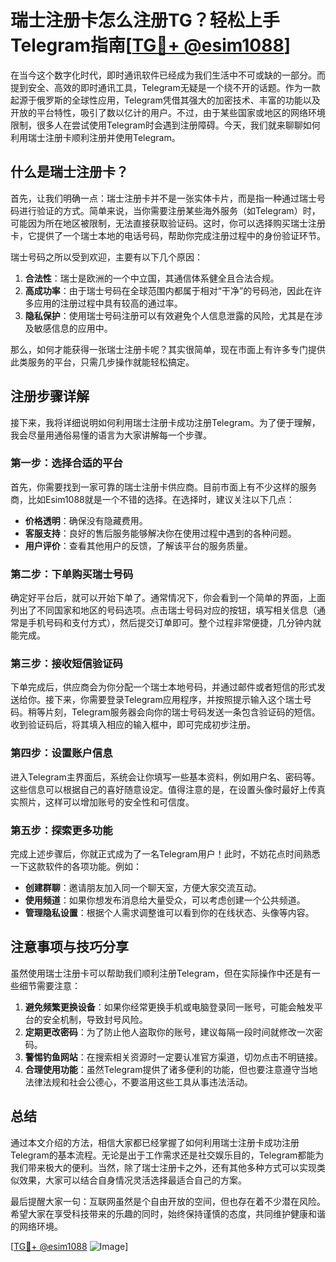 # 瑞士注册卡怎么注册TG？轻松上手Telegram指南[[TG💪+ @esim1088](https://t.me/s/esim1088)]

在当今这个数字化时代，即时通讯软件已经成为我们生活中不可或缺的一部分。而提到安全、高效的即时通讯工具，Telegram无疑是一个绕不开的话题。作为一款起源于俄罗斯的全球性应用，Telegram凭借其强大的加密技术、丰富的功能以及开放的平台特性，吸引了数以亿计的用户。不过，由于某些国家或地区的网络环境限制，很多人在尝试使用Telegram时会遇到注册障碍。今天，我们就来聊聊如何利用瑞士注册卡顺利注册并使用Telegram。

## 什么是瑞士注册卡？

首先，让我们明确一点：瑞士注册卡并不是一张实体卡片，而是指一种通过瑞士号码进行验证的方式。简单来说，当你需要注册某些海外服务（如Telegram）时，可能因为所在地区被限制，无法直接获取验证码。这时，你可以选择购买瑞士注册卡，它提供了一个瑞士本地的电话号码，帮助你完成注册过程中的身份验证环节。

瑞士号码之所以受到欢迎，主要有以下几个原因：
1. **合法性**：瑞士是欧洲的一个中立国，其通信体系健全且合法合规。
2. **高成功率**：由于瑞士号码在全球范围内都属于相对“干净”的号码池，因此在许多应用的注册过程中具有较高的通过率。
3. **隐私保护**：使用瑞士号码注册可以有效避免个人信息泄露的风险，尤其是在涉及敏感信息的应用中。

那么，如何才能获得一张瑞士注册卡呢？其实很简单，现在市面上有许多专门提供此类服务的平台，只需几步操作就能轻松搞定。

## 注册步骤详解

接下来，我将详细说明如何利用瑞士注册卡成功注册Telegram。为了便于理解，我会尽量用通俗易懂的语言为大家讲解每一个步骤。

### 第一步：选择合适的平台

首先，你需要找到一家可靠的瑞士注册卡供应商。目前市面上有不少这样的服务商，比如Esim1088就是一个不错的选择。在选择时，建议关注以下几点：
- **价格透明**：确保没有隐藏费用。
- **客服支持**：良好的售后服务能够解决你在使用过程中遇到的各种问题。
- **用户评价**：查看其他用户的反馈，了解该平台的服务质量。

### 第二步：下单购买瑞士号码

确定好平台后，就可以开始下单了。通常情况下，你会看到一个简单的界面，上面列出了不同国家和地区的号码选项。点击瑞士号码对应的按钮，填写相关信息（通常是手机号码和支付方式），然后提交订单即可。整个过程非常便捷，几分钟内就能完成。

### 第三步：接收短信验证码

下单完成后，供应商会为你分配一个瑞士本地号码，并通过邮件或者短信的形式发送给你。接下来，你需要登录Telegram应用程序，并按照提示输入这个瑞士号码。稍等片刻，Telegram服务器会向你的瑞士号码发送一条包含验证码的短信。收到验证码后，将其填入相应的输入框中，即可完成初步注册。

### 第四步：设置账户信息

进入Telegram主界面后，系统会让你填写一些基本资料，例如用户名、密码等。这些信息可以根据自己的喜好随意设定。值得注意的是，在设置头像时最好上传真实照片，这样可以增加账号的安全性和可信度。

### 第五步：探索更多功能

完成上述步骤后，你就正式成为了一名Telegram用户！此时，不妨花点时间熟悉一下这款软件的各项功能。例如：
- **创建群聊**：邀请朋友加入同一个聊天室，方便大家交流互动。
- **使用频道**：如果你想发布消息给大量受众，可以考虑创建一个公共频道。
- **管理隐私设置**：根据个人需求调整谁可以看到你的在线状态、头像等内容。

## 注意事项与技巧分享

虽然使用瑞士注册卡可以帮助我们顺利注册Telegram，但在实际操作中还是有一些细节需要注意：

1. **避免频繁更换设备**：如果你经常更换手机或电脑登录同一账号，可能会触发平台的安全机制，导致封号风险。
2. **定期更改密码**：为了防止他人盗取你的账号，建议每隔一段时间就修改一次密码。
3. **警惕钓鱼网站**：在搜索相关资源时一定要认准官方渠道，切勿点击不明链接。
4. **合理使用功能**：虽然Telegram提供了诸多便利的功能，但也要注意遵守当地法律法规和社会公德心，不要滥用这些工具从事违法活动。

## 总结

通过本文介绍的方法，相信大家都已经掌握了如何利用瑞士注册卡成功注册Telegram的基本流程。无论是出于工作需求还是社交娱乐目的，Telegram都能为我们带来极大的便利。当然，除了瑞士注册卡之外，还有其他多种方式可以实现类似效果，大家可以结合自身情况灵活选择最适合自己的方案。

最后提醒大家一句：互联网虽然是个自由开放的空间，但也存在着不少潜在风险。希望大家在享受科技带来的乐趣的同时，始终保持谨慎的态度，共同维护健康和谐的网络环境。

[[TG💪+ @esim1088](https://t.me/s/esim1088) ![Image](https://i.postimg.cc/4NQfJmqS/Snipaste-2025-05-13-00-14-12.png)]